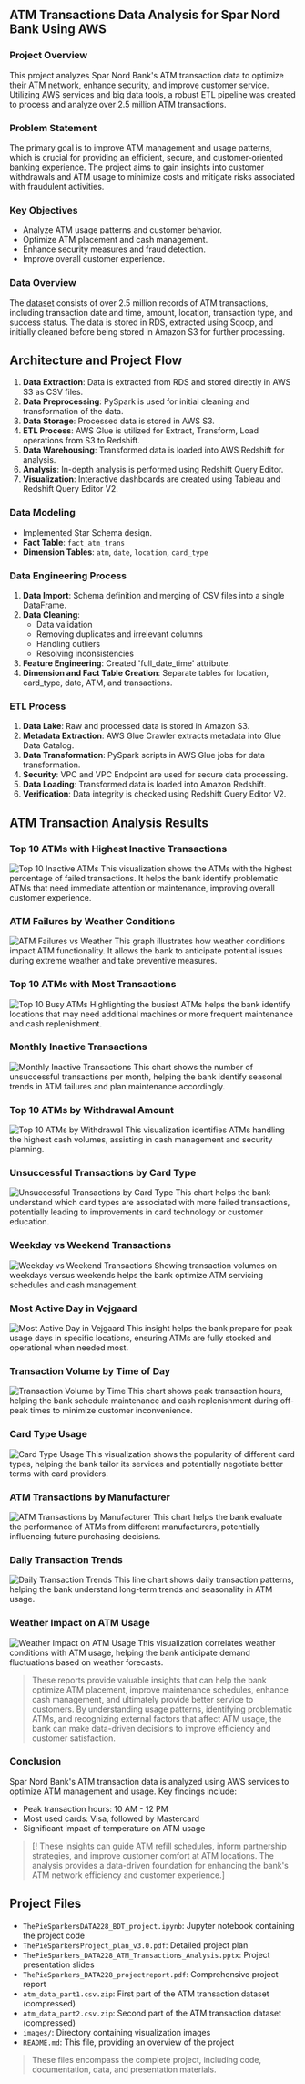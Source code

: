 
## ATM Transactions Data Analysis for Spar Nord Bank Using AWS

### Project Overview
This project analyzes Spar Nord Bank's ATM transaction data to optimize their ATM network, enhance security, and improve customer service. Utilizing AWS services and big data tools, a robust ETL pipeline was created to process and analyze over 2.5 million ATM transactions.

### Problem Statement
The primary goal is to improve ATM management and usage patterns, which is crucial for providing an efficient, secure, and customer-oriented banking experience. The project aims to gain insights into customer withdrawals and ATM usage to minimize costs and mitigate risks associated with fraudulent activities.

### Key Objectives
- Analyze ATM usage patterns and customer behavior.
- Optimize ATM placement and cash management.
- Enhance security measures and fraud detection.
- Improve overall customer experience.

### Data Overview
The [dataset](https://www.kaggle.com/datasets/sparnord/danish-atm-transactions) consists of over 2.5 million records of ATM transactions, including transaction date and time, amount, location, transaction type, and success status. The data is stored in RDS, extracted using Sqoop, and initially cleaned before being stored in Amazon S3 for further processing.

## Architecture and Project Flow
1. **Data Extraction**: Data is extracted from RDS and stored directly in AWS S3 as CSV files.
2. **Data Preprocessing**: PySpark is used for initial cleaning and transformation of the data.
3. **Data Storage**: Processed data is stored in AWS S3.
4. **ETL Process**: AWS Glue is utilized for Extract, Transform, Load operations from S3 to Redshift.
5. **Data Warehousing**: Transformed data is loaded into AWS Redshift for analysis.
6. **Analysis**: In-depth analysis is performed using Redshift Query Editor.
7. **Visualization**: Interactive dashboards are created using Tableau and Redshift Query Editor V2.

### Data Modeling
- Implemented Star Schema design.
- **Fact Table**: `fact_atm_trans`
- **Dimension Tables**: `atm`, `date`, `location`, `card_type`

### Data Engineering Process
1. **Data Import**: Schema definition and merging of CSV files into a single DataFrame.
2. **Data Cleaning**: 
   - Data validation
   - Removing duplicates and irrelevant columns
   - Handling outliers
   - Resolving inconsistencies
3. **Feature Engineering**: Created 'full_date_time' attribute.
4. **Dimension and Fact Table Creation**: Separate tables for location, card_type, date, ATM, and transactions.

### ETL Process
1. **Data Lake**: Raw and processed data is stored in Amazon S3.
2. **Metadata Extraction**: AWS Glue Crawler extracts metadata into Glue Data Catalog.
3. **Data Transformation**: PySpark scripts in AWS Glue jobs for data transformation.
4. **Security**: VPC and VPC Endpoint are used for secure data processing.
5. **Data Loading**: Transformed data is loaded into Amazon Redshift.
6. **Verification**: Data integrity is checked using Redshift Query Editor V2.

## ATM Transaction Analysis Results

### Top 10 ATMs with Highest Inactive Transactions
![Top 10 Inactive ATMs](image1.png)
This visualization shows the ATMs with the highest percentage of failed transactions. It helps the bank identify problematic ATMs that need immediate attention or maintenance, improving overall customer experience.

### ATM Failures by Weather Conditions
![ATM Failures vs Weather](image2.png)
This graph illustrates how weather conditions impact ATM functionality. It allows the bank to anticipate potential issues during extreme weather and take preventive measures.

### Top 10 ATMs with Most Transactions
![Top 10 Busy ATMs](image3.png)
Highlighting the busiest ATMs helps the bank identify locations that may need additional machines or more frequent maintenance and cash replenishment.

### Monthly Inactive Transactions
![Monthly Inactive Transactions](image4.png)
This chart shows the number of unsuccessful transactions per month, helping the bank identify seasonal trends in ATM failures and plan maintenance accordingly.

### Top 10 ATMs by Withdrawal Amount
![Top 10 ATMs by Withdrawal](image5.png)
This visualization identifies ATMs handling the highest cash volumes, assisting in cash management and security planning.

### Unsuccessful Transactions by Card Type
![Unsuccessful Transactions by Card Type](image6.png)
This chart helps the bank understand which card types are associated with more failed transactions, potentially leading to improvements in card technology or customer education.

### Weekday vs Weekend Transactions
![Weekday vs Weekend Transactions](image7.png)
Showing transaction volumes on weekdays versus weekends helps the bank optimize ATM servicing schedules and cash management.

### Most Active Day in Vejgaard
![Most Active Day in Vejgaard](image8.png)
This insight helps the bank prepare for peak usage days in specific locations, ensuring ATMs are fully stocked and operational when needed most.

### Transaction Volume by Time of Day
![Transaction Volume by Time](image9.png)
This chart shows peak transaction hours, helping the bank schedule maintenance and cash replenishment during off-peak times to minimize customer inconvenience.

### Card Type Usage
![Card Type Usage](image10.png)
This visualization shows the popularity of different card types, helping the bank tailor its services and potentially negotiate better terms with card providers.

### ATM Transactions by Manufacturer
![ATM Transactions by Manufacturer](image11.png)
This chart helps the bank evaluate the performance of ATMs from different manufacturers, potentially influencing future purchasing decisions.

### Daily Transaction Trends
![Daily Transaction Trends](image12.png)
This line chart shows daily transaction patterns, helping the bank understand long-term trends and seasonality in ATM usage.

### Weather Impact on ATM Usage
![Weather Impact on ATM Usage](image13.png)
This visualization correlates weather conditions with ATM usage, helping the bank anticipate demand fluctuations based on weather forecasts.


> These reports provide valuable insights that can help the bank optimize ATM placement, improve maintenance schedules, enhance cash management, and ultimately provide better service to customers. By understanding usage patterns, identifying problematic ATMs, and recognizing external factors that affect ATM usage, the bank can make data-driven decisions to improve efficiency and customer satisfaction.

### Conclusion

Spar Nord Bank's ATM transaction data is analyzed using AWS services to optimize ATM management and usage. Key findings include:

- Peak transaction hours: 10 AM - 12 PM
- Most used cards: Visa, followed by Mastercard
- Significant impact of temperature on ATM usage

> [! These insights can guide ATM refill schedules, inform partnership strategies, and improve customer comfort at ATM locations. The analysis provides a data-driven foundation for enhancing the bank's ATM network efficiency and customer experience.]

## Project Files
- `ThePieSparkersDATA228_BDT_project.ipynb`: Jupyter notebook containing the project code
- `ThePieSparkersProject_plan_v3.0.pdf`: Detailed project plan
- `ThePieSparkers_DATA228_ATM_Transactions_Analysis.pptx`: Project presentation slides
- `ThePieSparkers_DATA228_projectreport.pdf`: Comprehensive project report
- `atm_data_part1.csv.zip`: First part of the ATM transaction dataset (compressed)
- `atm_data_part2.csv.zip`: Second part of the ATM transaction dataset (compressed)
- `images/`: Directory containing visualization images
- `README.md`: This file, providing an overview of the project
> These files encompass the complete project, including code, documentation, data, and presentation materials.


